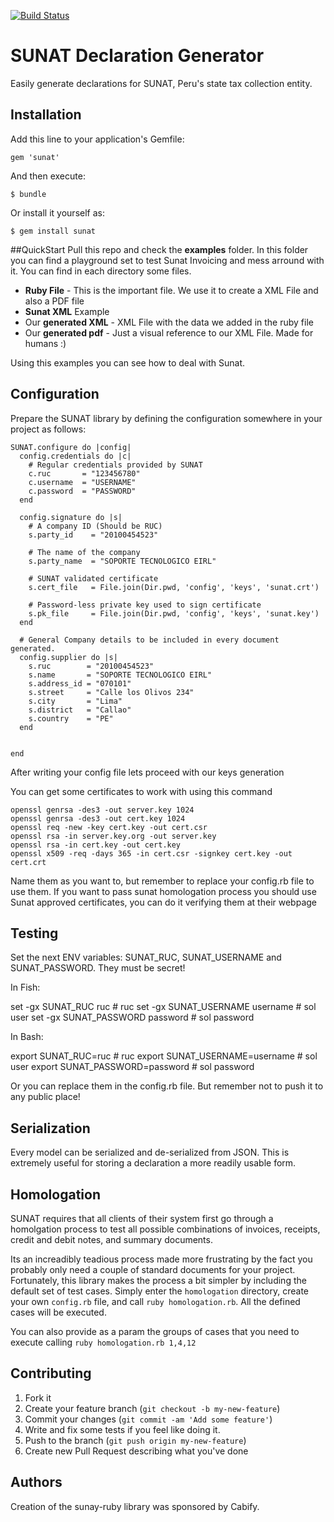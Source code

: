 [![Build Status](https://travis-ci.org/cabify/sunat-ruby.svg?branch=master)](https://travis-ci.org/cabify/sunat-ruby)

# SUNAT Declaration Generator

Easily generate declarations for SUNAT, Peru's state tax collection entity.

## Installation

Add this line to your application's Gemfile:

    gem 'sunat'

And then execute:

    $ bundle

Or install it yourself as:

    $ gem install sunat

##QuickStart
Pull this repo and check the **examples** folder.
In this folder you can find a playground set to test Sunat Invoicing and mess arround with it.
You can find in each directory some files.
* **Ruby File** - This is the important file. We use it to create a XML File and also a PDF file
* **Sunat XML** Example
* Our **generated XML** - XML File with the data we added in the ruby file
* Our **generated pdf** - Just a visual reference to our XML File. Made for humans :)

Using this examples you can see how to deal with Sunat.

## Configuration

Prepare the SUNAT library by defining the configuration somewhere in your project as follows:

    SUNAT.configure do |config|
      config.credentials do |c|
        # Regular credentials provided by SUNAT
        c.ruc       = "123456780"
        c.username  = "USERNAME"
        c.password  = "PASSWORD"
      end
      
      config.signature do |s|
        # A company ID (Should be RUC)
        s.party_id    = "20100454523"

        # The name of the company
        s.party_name  = "SOPORTE TECNOLOGICO EIRL"

        # SUNAT validated certificate
        s.cert_file   = File.join(Dir.pwd, 'config', 'keys', 'sunat.crt')

        # Password-less private key used to sign certificate
        s.pk_file     = File.join(Dir.pwd, 'config', 'keys', 'sunat.key')
      end

      # General Company details to be included in every document generated.
      config.supplier do |s|
        s.ruc        = "20100454523"
        s.name       = "SOPORTE TECNOLOGICO EIRL"
        s.address_id = "070101"
        s.street     = "Calle los Olivos 234"
        s.city       = "Lima"
        s.district   = "Callao"
        s.country    = "PE"
      end


    end
 
 
After writing your config file lets proceed with our keys generation

You can get some certificates to work with using this command

	openssl genrsa -des3 -out server.key 1024
	openssl genrsa -des3 -out cert.key 1024
	openssl req -new -key cert.key -out cert.csr
	openssl rsa -in server.key.org -out server.key
	openssl rsa -in cert.key -out cert.key
	openssl x509 -req -days 365 -in cert.csr -signkey cert.key -out cert.crt
	
Name them as you want to, but remember to replace your config.rb file to use them. If you want to pass sunat homologation process you should use Sunat approved certificates, you can do it verifying them at their webpage


## Testing

Set the next ENV variables: SUNAT_RUC, SUNAT_USERNAME and SUNAT_PASSWORD.
They must be secret!

In Fish:

  set -gx SUNAT_RUC ruc # ruc
  set -gx SUNAT_USERNAME username # sol user
  set -gx SUNAT_PASSWORD password # sol password

In Bash:
  
  export SUNAT_RUC=ruc # ruc
  export SUNAT_USERNAME=username # sol user
  export SUNAT_PASSWORD=password # sol password

Or you can replace them in the config.rb file. But remember not to push it to any public place!
## Serialization

Every model can be serialized and de-serialized from JSON. This is extremely useful for storing a declaration a more readily usable form.

## Homologation

SUNAT requires that all clients of their system first go through a homolgation process to test all possible combinations of invoices, receipts, credit and debit notes, and summary documents.

Its an increadibly teadious process made more frustrating by the fact you probably only need a couple of standard documents for your project. Fortunately, this library makes the process a bit simpler by including the default set of test cases. Simply enter the `homologation` directory, create your own `config.rb` file, and call `ruby homologation.rb`. All the defined cases will be executed.

You can also provide as a param the groups of cases that you need to execute calling `ruby homologation.rb 1,4,12`




## Contributing

1. Fork it
2. Create your feature branch (`git checkout -b my-new-feature`)
3. Commit your changes (`git commit -am 'Add some feature'`)
4. Write and fix some tests if you feel like doing it.
5. Push to the branch (`git push origin my-new-feature`)
6. Create new Pull Request describing what you've done


## Authors

Creation of the sunay-ruby library was sponsored by Cabify.



